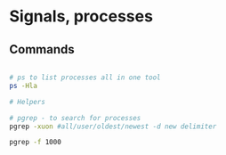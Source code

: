 # Signals, processes

## Commands

```bash

# ps to list processes all in one tool
ps -Hla

# Helpers

# pgrep - to search for processes
pgrep -xuon #all/user/oldest/newest -d new delimiter

pgrep -f 1000

```
```
```

